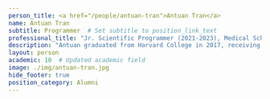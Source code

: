 ```yaml
---
person_title: <a href="/people/antuan-tran">Antuan Tran</a>
name: Antuan Tran
subtitle: Programmer  # Set subtitle to position_link_text
professional_title: "Jr. Scientific Programmer (2021-2023), Medical School Student, Mayo Clinic Alix School of Medicine"
description: "Antuan graduated from Harvard College in 2017, receiving a B.A. in computer science and electrical engineering. He then joined the cybersecurity startup PreVeil for 3.5 years, working as a software engineer and backend team lead. Antuan was a junior scientific programmer at the Park lab and begins medical school at Mayo this year!"
layout: person
academic: 10  # Updated academic field
image: ./img/antuan-tran.jpg
hide_footer: true
position_category: Alumni
---
```

